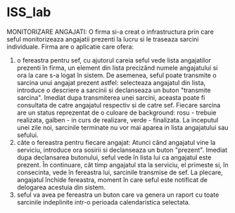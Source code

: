 # ISS_lab

MONITORIZARE ANGAJATI:
  O firma si-a creat o infrastructura prin care seful monitorizeaza angajatii prezenti la lucru si le traseaza
sarcini individuale. Firma are o aplicatie care ofera:
  1. o fereastra pentru sef, cu ajutorul careia seful vede lista angajatilor prezenti în firma, un
element din lista precizând numele angajatului si ora la care s-a logat în sistem. De asemenea,
seful poate transmite o sarcina unui angajat prezent astfel: selecteaza angajatul din lista,
introduce o descriere a sarcinii si declanseaza un buton "transmite sarcina". Imediat dupa
transmiterea unei sarcini, aceasta poate fi consultata de catre angajatul respectiv si de catre sef. 
Fiecare sarcina are un status reprezentat de o culoare de background: rosu - trebuie realizata, 
galben - in curs de realizare, verde - finalizata. La inceputul unei zile noi, sarcinile terminate nu vor 
mai aparea in lista angajatului sau sefului.
  2. câte o fereastra pentru fiecare angajat: Atunci când angajatul vine la serviciu, introduce ora
sosirii si declanseaza un buton "prezent". Imediat dupa declansarea butonului, seful vede în
lista lui ca angajatul este prezent. În continuare, cât timp angajatul sta la serviciu, el primeste
si, în consecinta, vede în fereastra lui, sarcinile transmise de sef. La plecare, angajatul închide
fereastra, moment în care seful este notificat de delogarea acestuia din sistem.  
  4. seful va avea pe fereastra un buton care va genera un raport cu toate sarcinile indeplinite intr-o 
perioada calendaristica selectata.
